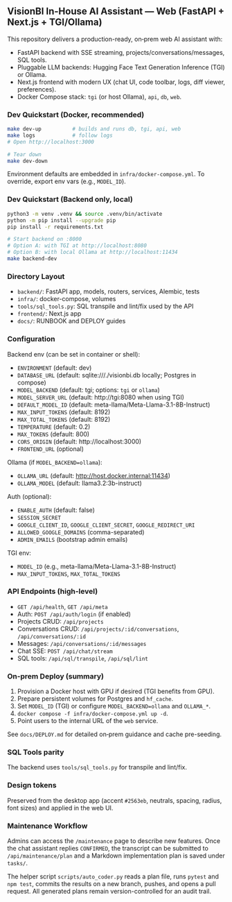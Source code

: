 ## VisionBI In-House AI Assistant — Web (FastAPI + Next.js + TGI/Ollama)

This repository delivers a production-ready, on‑prem web AI assistant with:
- FastAPI backend with SSE streaming, projects/conversations/messages, SQL tools.
- Pluggable LLM backends: Hugging Face Text Generation Inference (TGI) or Ollama.
- Next.js frontend with modern UX (chat UI, code toolbar, logs, diff viewer, preferences).
- Docker Compose stack: `tgi` (or host Ollama), `api`, `db`, `web`.

### Dev Quickstart (Docker, recommended)
```bash
make dev-up          # builds and runs db, tgi, api, web
make logs            # follow logs
# Open http://localhost:3000

# Tear down
make dev-down
```

Environment defaults are embedded in `infra/docker-compose.yml`. To override, export env vars (e.g., `MODEL_ID`).

### Dev Quickstart (Backend only, local)
```bash
python3 -m venv .venv && source .venv/bin/activate
python -m pip install --upgrade pip
pip install -r requirements.txt

# Start backend on :8000
# Option A: with TGI at http://localhost:8080
# Option B: with local Ollama at http://localhost:11434
make backend-dev
```

### Directory Layout
- `backend/`: FastAPI app, models, routers, services, Alembic, tests
- `infra/`: docker-compose, volumes
- `tools/sql_tools.py`: SQL transpile and lint/fix used by the API
- `frontend/`: Next.js app
- `docs/`: RUNBOOK and DEPLOY guides

### Configuration
Backend env (can be set in container or shell):
- `ENVIRONMENT` (default: dev)
- `DATABASE_URL` (default: sqlite:///./visionbi.db locally; Postgres in compose)
- `MODEL_BACKEND` (default: tgi; options: `tgi` or `ollama`)
- `MODEL_SERVER_URL` (default: http://tgi:8080 when using TGI)
- `DEFAULT_MODEL_ID` (default: meta-llama/Meta-Llama-3.1-8B-Instruct)
- `MAX_INPUT_TOKENS` (default: 8192)
- `MAX_TOTAL_TOKENS` (default: 8192)
- `TEMPERATURE` (default: 0.2)
- `MAX_TOKENS` (default: 800)
- `CORS_ORIGIN` (default: http://localhost:3000)
- `FRONTEND_URL` (optional)

Ollama (if `MODEL_BACKEND=ollama`):
- `OLLAMA_URL` (default: http://host.docker.internal:11434)
- `OLLAMA_MODEL` (default: llama3.2:3b-instruct)

Auth (optional):
- `ENABLE_AUTH` (default: false)
- `SESSION_SECRET`
- `GOOGLE_CLIENT_ID`, `GOOGLE_CLIENT_SECRET`, `GOOGLE_REDIRECT_URI`
- `ALLOWED_GOOGLE_DOMAINS` (comma-separated)
- `ADMIN_EMAILS` (bootstrap admin emails)

TGI env:
- `MODEL_ID` (e.g., meta-llama/Meta-Llama-3.1-8B-Instruct)
- `MAX_INPUT_TOKENS`, `MAX_TOTAL_TOKENS`

### API Endpoints (high-level)
- `GET /api/health`, `GET /api/meta`
- Auth: `POST /api/auth/login` (if enabled)
- Projects CRUD: `/api/projects`
- Conversations CRUD: `/api/projects/:id/conversations`, `/api/conversations/:id`
- Messages: `/api/conversations/:id/messages`
- Chat SSE: `POST /api/chat/stream`
- SQL tools: `/api/sql/transpile`, `/api/sql/lint`

### On‑prem Deploy (summary)
1) Provision a Docker host with GPU if desired (TGI benefits from GPU).
2) Prepare persistent volumes for Postgres and `hf_cache`.
3) Set `MODEL_ID` (TGI) or configure `MODEL_BACKEND=ollama` and `OLLAMA_*`.
4) `docker compose -f infra/docker-compose.yml up -d`.
5) Point users to the internal URL of the `web` service.

See `docs/DEPLOY.md` for detailed on‑prem guidance and cache pre-seeding.

### SQL Tools parity
The backend uses `tools/sql_tools.py` for transpile and lint/fix.

### Design tokens
Preserved from the desktop app (accent `#2563eb`, neutrals, spacing, radius, font sizes) and applied in the web UI.

### Maintenance Workflow

Admins can access the `/maintenance` page to describe new features. Once the chat assistant replies `CONFIRMED`, the transcript can be submitted to `/api/maintenance/plan` and a Markdown implementation plan is saved under `tasks/`.

The helper script `scripts/auto_coder.py` reads a plan file, runs `pytest` and `npm test`, commits the results on a new branch, pushes, and opens a pull request. All generated plans remain version-controlled for an audit trail.

